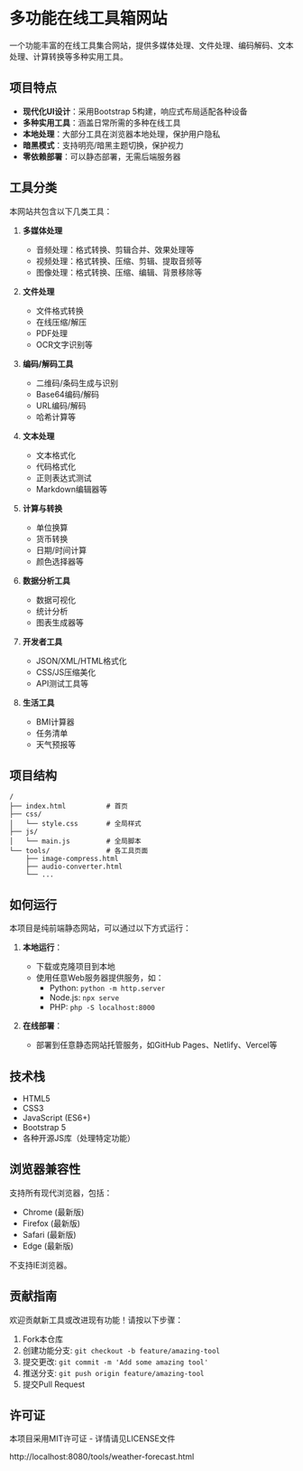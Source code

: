# 多功能在线工具箱网站

一个功能丰富的在线工具集合网站，提供多媒体处理、文件处理、编码解码、文本处理、计算转换等多种实用工具。

## 项目特点

- **现代化UI设计**：采用Bootstrap 5构建，响应式布局适配各种设备
- **多种实用工具**：涵盖日常所需的多种在线工具
- **本地处理**：大部分工具在浏览器本地处理，保护用户隐私
- **暗黑模式**：支持明亮/暗黑主题切换，保护视力
- **零依赖部署**：可以静态部署，无需后端服务器

## 工具分类

本网站共包含以下几类工具：

1. **多媒体处理**
   - 音频处理：格式转换、剪辑合并、效果处理等
   - 视频处理：格式转换、压缩、剪辑、提取音频等
   - 图像处理：格式转换、压缩、编辑、背景移除等

2. **文件处理**
   - 文件格式转换
   - 在线压缩/解压
   - PDF处理
   - OCR文字识别等

3. **编码/解码工具**
   - 二维码/条码生成与识别
   - Base64编码/解码
   - URL编码/解码
   - 哈希计算等

4. **文本处理**
   - 文本格式化
   - 代码格式化
   - 正则表达式测试
   - Markdown编辑器等

5. **计算与转换**
   - 单位换算
   - 货币转换
   - 日期/时间计算
   - 颜色选择器等

6. **数据分析工具**
   - 数据可视化
   - 统计分析
   - 图表生成器等

7. **开发者工具**
   - JSON/XML/HTML格式化
   - CSS/JS压缩美化
   - API测试工具等

8. **生活工具**
   - BMI计算器
   - 任务清单
   - 天气预报等

## 项目结构

```
/
├── index.html          # 首页
├── css/
│   └── style.css       # 全局样式
├── js/
│   └── main.js         # 全局脚本
└── tools/              # 各工具页面
    ├── image-compress.html
    ├── audio-converter.html
    └── ...
```

## 如何运行

本项目是纯前端静态网站，可以通过以下方式运行：

1. **本地运行**：
   - 下载或克隆项目到本地
   - 使用任意Web服务器提供服务，如：
     - Python: `python -m http.server`
     - Node.js: `npx serve`
     - PHP: `php -S localhost:8000`

2. **在线部署**：
   - 部署到任意静态网站托管服务，如GitHub Pages、Netlify、Vercel等

## 技术栈

- HTML5
- CSS3
- JavaScript (ES6+)
- Bootstrap 5
- 各种开源JS库（处理特定功能）

## 浏览器兼容性

支持所有现代浏览器，包括：
- Chrome (最新版)
- Firefox (最新版)
- Safari (最新版)
- Edge (最新版)

不支持IE浏览器。

## 贡献指南

欢迎贡献新工具或改进现有功能！请按以下步骤：

1. Fork本仓库
2. 创建功能分支: `git checkout -b feature/amazing-tool`
3. 提交更改: `git commit -m 'Add some amazing tool'`
4. 推送分支: `git push origin feature/amazing-tool`
5. 提交Pull Request

## 许可证

本项目采用MIT许可证 - 详情请见LICENSE文件 

http://localhost:8080/tools/weather-forecast.html 